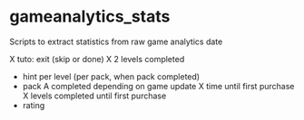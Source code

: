 # gameanalytics_stats
Scripts to extract statistics from raw game analytics date

X tuto: exit (skip or done)
X 2 levels completed
- hint per level (per pack, when pack completed)
- pack A completed depending on game update
X time until first purchase
X levels completed until first purchase
- rating
